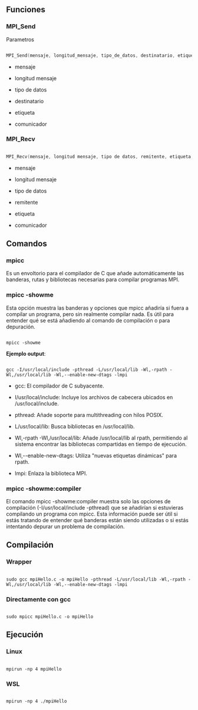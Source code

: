 
## Funciones

  
### MPI_Send

  

Parametros

  

```c

MPI_Send(mensaje, longitud_mensaje, tipo_de_datos, destinatario, etiqueta, comunicador)

```

  

- mensaje

- longitud mensaje

- tipo de datos

- destinatario

- etiqueta

- comunicador

  

### MPI_Recv

  

```c

MPI_Recv(mensaje, longitud mensaje, tipo de datos, remitente, etiqueta, comunicador)

```

- mensaje

- longitud mensaje

- tipo de datos

- remitente

- etiqueta

- comunicador

## Comandos

  

### mpicc

Es un envoltorio para el compilador de C que añade automáticamente las banderas, rutas y bibliotecas necesarias para compilar programas MPI.

  

### mpicc -showme

  

Esta opción muestra las banderas y opciones que mpicc añadiría si fuera a compilar un programa, pero sin realmente compilar nada. Es útil para entender qué se está añadiendo al comando de compilación o para depuración.

```

mpicc -showme

```

  

**Ejemplo output**:

```

gcc -I/usr/local/include -pthread -L/usr/local/lib -Wl,-rpath -Wl,/usr/local/lib -Wl,--enable-new-dtags -lmpi

```

- gcc: El compilador de C subyacente.

- I/usr/local/include: Incluye los archivos de cabecera ubicados en /usr/local/include.

- pthread: Añade soporte para multithreading con hilos POSIX.

- L/usr/local/lib: Busca bibliotecas en /usr/local/lib.

- Wl,-rpath -Wl,/usr/local/lib: Añade /usr/local/lib al rpath, permitiendo al sistema encontrar las bibliotecas compartidas en tiempo de ejecución.

- Wl,--enable-new-dtags: Utiliza "nuevas etiquetas dinámicas" para rpath.

- lmpi: Enlaza la biblioteca MPI.

  
  

### mpicc -showme:compiler

  

El comando mpicc -showme:compiler muestra solo las opciones de compilación (-I/usr/local/include -pthread) que se añadirían si estuvieras compilando un programa con mpicc. Esta información puede ser útil si estás tratando de entender qué banderas están siendo utilizadas o si estás intentando depurar un problema de compilación.

  
  

## Compilación

  

### Wrapper

  

```

sudo gcc mpiHello.c -o mpiHello -pthread -L/usr/local/lib -Wl,-rpath -Wl,/usr/local/lib -Wl,--enable-new-dtags -lmpi

```

  

### Directamente con gcc

```

sudo mpicc mpiHello.c -o mpiHello

```

  

## Ejecución

  

### Linux

  

```

mpirun -np 4 mpiHello

```

  

### WSL

  

```

mpirun -np 4 ./mpiHello

```

